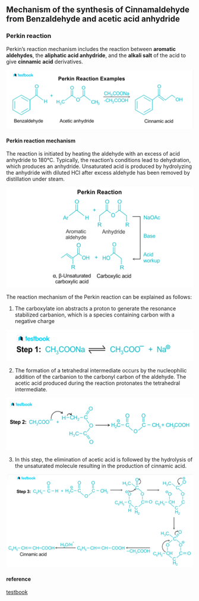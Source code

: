 ## Mechanism of the synthesis of Cinnamaldehyde from Benzaldehyde and acetic acid anhydride

### Perkin reaction

Perkin’s reaction mechanism includes the reaction between **aromatic aldehydes**, the **aliphatic acid anhydride**, 
and the **alkali salt** of the acid to give **cinnamic acid** derivatives.

![perkin12.png](https://github.com/LoqmanSamani/cinnamaldehyde/blob/systembiology/images/perkin12.png)

#### Perkin reaction mechanism

The reaction is initiated by heating the aldehyde with an excess of acid anhydride to 180°C. Typically, the reaction’s conditions lead to dehydration, which produces an anhydride. Unsaturated acid is produced by hydrolyzing the anhydride with diluted HCl after excess aldehyde has been removed by distillation under steam. 

![perkin8.png](https://github.com/LoqmanSamani/cinnamaldehyde/blob/systembiology/images/perkin8.png)


The reaction mechanism of the Perkin reaction can be explained as follows:

1) The carboxylate ion abstracts a proton to generate the resonance stabilized carbanion, which is a species containing carbon with a negative charge

![perkin9.png](https://github.com/LoqmanSamani/cinnamaldehyde/blob/systembiology/images/perkin9.png)

2) The formation of a tetrahedral intermediate occurs by the nucleophilic addition of the carbanion to the carbonyl carbon of the aldehyde. The acetic acid produced during the reaction protonates the tetrahedral intermediate.

![perkin10.png](https://github.com/LoqmanSamani/cinnamaldehyde/blob/systembiology/images/perkin10.png)

3) In this step, the elimination of acetic acid is followed by the hydrolysis of the unsaturated molecule resulting in the production of cinnamic acid.

![perkin11.png](https://github.com/LoqmanSamani/cinnamaldehyde/blob/systembiology/images/perkin11.png)


#### reference

[testbook](https://testbook.com/chemistry/perkin-reaction-mechanism)

